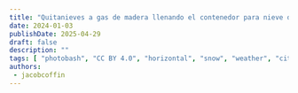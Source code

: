 ```yaml
---
title: "Quitanieves a gas de madera llenando el contenedor para nieve del pueblo"
date: 2024-01-03
publishDate: 2025-04-29
draft: false
description: ""
tags: [ "photobash", "CC BY 4.0", "horizontal", "snow", "weather", "city"]
authors:
 - jacobcoffin
---
```

